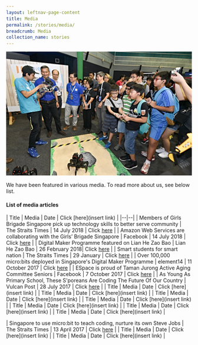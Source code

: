 ```yaml
---
layout: leftnav-page-content
title: Media
permalink: /stories/media/
breadcrumb: Media
collection_name: stories
---
```

![media main image](/images/stories/media/media-main-page-2.jpg)

We have been featured in various media. To read more about us, see below list. 

#### List of media articles

| Title | Media | Date | Click [here](insert link) |
|--|--|
| Members of Girls Brigade Singapore pick up technology skills to better serve community | The Straits Times  | 14 July 2018 | Click [here](https://www.straitstimes.com/singapore/members-of-girls-brigade-singapore-pick-up-technology-skills-to-better-serve-community) |
| Amazon Web Services are collaborating with the Girls’ Brigade Singapore | Facebook | 14 July 2018 | Click [here](https://www.facebook.com/amazonwebservices/videos/1735724719798219/) |
| Digital Maker Programme featured on Lian He Zao Bao | Lian He Zao Bao  | 26 February 2018| Click [here](https://www.zaobao.com.sg/news/singapore/story20180226-837967) |
| Smart students for smart nation | The Straits Times | 29 January | Click [here](https://www.straitstimes.com/singapore/education/smart-students-for-smart-nation) |
| Over 100,000 micro:bits deployed in Singapore's Digital Maker Programme | element14 | 11 October 2017 | Click [here](https://www.element14.com/community/community/stem-academy/microbit/blog/2017/10/10/over-100000-microbits-deployed-in-singapores-digital-maker-programme) |
| ESpace is proud of Taman Jurong Active Aging Committee Seniors | Facebook | 7 October 2017 | Click [here](https://www.facebook.com/EspaceCW/videos/vb.1185282284824920/1661212403898570/?type=2&theater) |
| As Young As Primary School, These S'poreans Are Coding The Future Of Our Country | Vulcan Post | 28 July 2017 | Click [here](https://vulcanpost.com/617312/code-xtremeapps-2017-hackathon/) |
| Title | Media | Date | Click [here](insert link) |
| Title | Media | Date | Click [here](insert link) |
| Title | Media | Date | Click [here](insert link) |
| Title | Media | Date | Click [here](insert link) |
| Title | Media | Date | Click [here](insert link) |
| Title | Media | Date | Click [here](insert link) |
| Title | Media | Date | Click [here](insert link) |

| Singapore to use micro:bit to teach coding, nurture its own Steve Jobs | The Straits Times | 13 April 2017 | Click [here](https://www.straitstimes.com/singapore/singapore-to-use-microbit-to-teach-coding-nurture-its-own-steve-jobs) |
| Title | Media | Date | Click [here](insert link) |
| Title | Media | Date | Click [here](insert link) |
